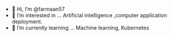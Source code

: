 - 👋 Hi, I’m @farmaan57
- 👀 I’m interested in ... Artificial intelligence ,computer application deployment.
- 🌱 I’m currently learning ... Machine learning, Kubernetes

<!---
farmaan57/farmaan57 is a ✨ special ✨ repository because its `README.md` (this file) appears on your GitHub profile.
You can click the Preview link to take a look at your changes.
--->
